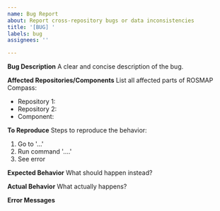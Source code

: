 ```yaml
---
name: Bug Report
about: Report cross-repository bugs or data inconsistencies
title: '[BUG] '
labels: bug
assignees: ''

---
```


**Bug Description**
A clear and concise description of the bug.

**Affected Repositories/Components**
List all affected parts of ROSMAP Compass:
- Repository 1: 
- Repository 2: 
- Component: 

**To Reproduce**
Steps to reproduce the behavior:
1. Go to '...'
2. Run command '....'
3. See error

**Expected Behavior**
What should happen instead?

**Actual Behavior**
What actually happens?

**Error Messages**
